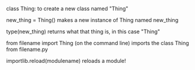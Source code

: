 class Thing:
	to create a new class named "Thing"

new_thing = Thing()
	makes a new instance of Thing named new_thing

type(new_thing)
	returns what that thing is, in this case "Thing"

from filename import Thing    (on the command line)
	imports the class Thing from filename.py

importlib.reload(modulename)
	reloads a module!